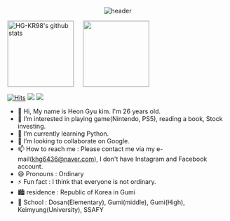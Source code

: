<div align="center"> 

![header](https://capsule-render.vercel.app/api?type=wave&color=auto&text=HeonGyuKim)
</div>


 <div style="display: flex;">
    <a href="https://github.com/HG-KR98"><img style="height:150px; margin-right: 20px; border: 1px solid #ccc;" src="https://github-readme-stats.vercel.app/api?username=HG-KR98&layout=compact&show_icons=true&include_all_commits=true&theme=ambient_gradient&hide_border=true" alt="HG-KR98's github stats" /></a>
    <a href="https://github.com/HG-KR98"><img style="height:150px; border: 1px solid #ccc;" src="https://github-readme-stats.vercel.app/api/top-langs/?username=HG-KR98&layout=compact&show_icons=true&theme=ambient_gradient&hide_border=true" /></a>
</div>


[![Hits](https://hits.seeyoufarm.com/api/count/incr/badge.svg?url=https%3A%2F%2Fgithub.com%2Fgjbae1212%2Fhit-counter)](https://hits.seeyoufarm.com)
<img src="https://img.shields.io/badge/Nintendo-red">
<img src="https://img.shields.io/badge/PS5-blue">
</div>


- 👋 Hi, My name is Heon Gyu kim. I'm 26 years old.
- 👀 I’m interested in playing game(Nintendo, PS5), reading a book, Stock investing. 
- 🌱 I’m currently learning Python.
- 💞️ I’m looking to collaborate on Google.
- 📫 How to reach me : Please contact me via my e-mail(khg6436@naver.com), I don't have Instagram and Facebook account.
- 😄 Pronouns : Ordinary 
- ⚡ Fun fact : I think that everyone is not ordinary.
- 🏙️ residence : Republic of Korea in Gumi
- 🏫 School : Dosan(Elementary), Gumi(middle), Gumi(High), Keimyung(University), SSAFY

<!---
HG-KR98/HG-KR98 is a ✨ special ✨ repository because its `README.md` (this file) appears on your GitHub profile.
You can click the Preview link to take a look at your changes.
--->
